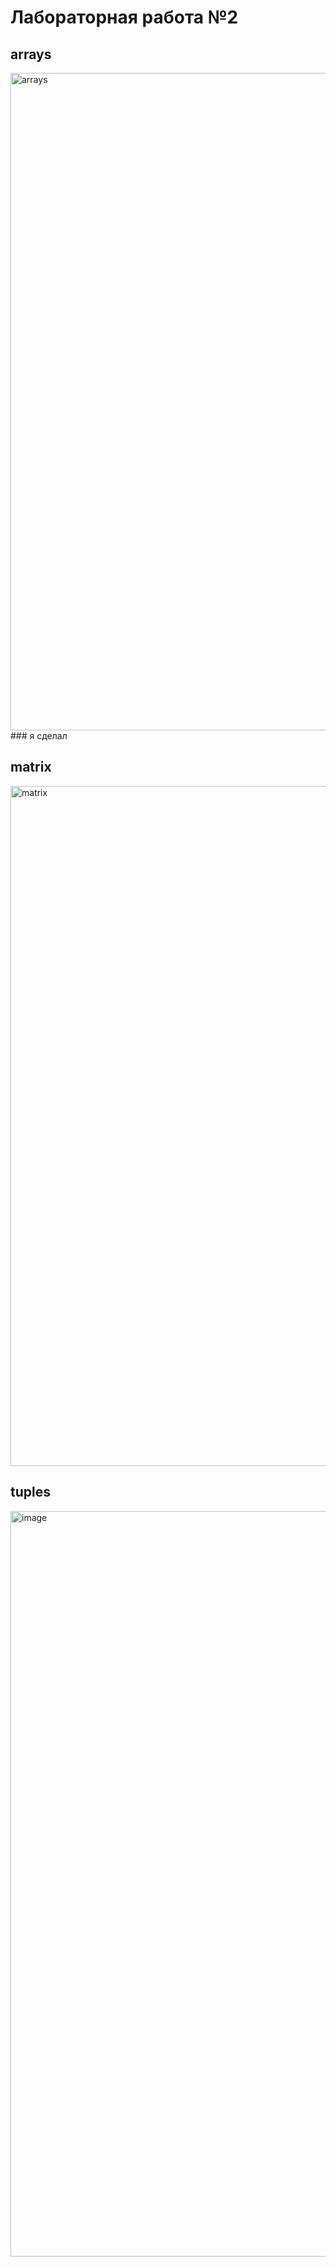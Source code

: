 # Лабораторная работа №2 
## arrays
<img width="1086" height="1052" alt="arrays" src="https://github.com/user-attachments/assets/81e69952-9011-479c-a530-0d1f58225aea" />
### я сделал

## matrix 
<img width="1245" height="1088" alt="matrix" src="https://github.com/user-attachments/assets/1345d757-4426-41e5-bb18-d1e03aecf7aa" />

## tuples
<img width="874" height="1193" alt="image" src="https://github.com/user-attachments/assets/009394de-3199-4f32-af8d-fc82434ebe7a" />





